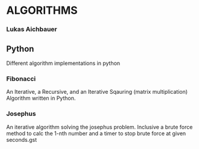 # ALGORITHMS
### Lukas Aichbauer

## Python

Different algorithm implementations in python

### Fibonacci

An Iterative, a Recursive, and an Iterative Sqauring (matrix multiplication) Algorithm written in Python.

### Josephus

An iterative algorithm solving the josephus problem.
Inclusive a brute force method to calc the 1-nth number and a timer to stop brute force at given seconds.gst
